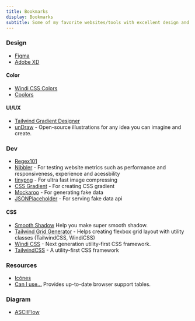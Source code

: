 ```yaml
---
title: Bookmarks
display: Bookmarks
subtitle: Some of my favorite websites/tools with excellent design and UX that I highly recommend
---
```


### Design

- [Figma](https://www.figma.com/)
- [Adobe XD](https://www.adobe.com/br/products/xd.html)

#### Color

- [Windi CSS Colors](https://windicss.org/utilities/colors.html)
- [Coolors](https://coolors.co/)

#### UI/UX

- [Tailwind Gradient Designer](https://tailwind-gradient-designer.csspost.com/)
- [unDraw](https://undraw.co/) - Open-source illustrations for any idea you can imagine and create.

### Dev

- [Regex101](https://regex101.com/)
- [Nibbler](https://nibbler.silktide.com/) - For testing website metrics such as performance and responsiveness, experience and acessbility
- [tinypng](https://tinypng.com/) - For ultra fast image compressing
- [CSS Gradient](https://cssgradient.io/) - For creating CSS gradient
- [Mockaroo](https://www.mockaroo.com/) - For generating fake data
- [JSONPlaceholder](https://jsonplaceholder.typicode.com/) - For serving fake data api

#### CSS

- [Smooth Shadow](https://shadows.brumm.af/) Help you make super smooth shadow.
- [Tailwind Grid Generator](https://tailwindgrids.com/#/) - Helps creating flexbox grid layout with utility classes (TailwindCSS, WindiCSS)
- [Windi CSS](https://windicss.org/) - Next generation utility-first CSS framework.
- [TailwindCSS](https://tailwindcss.com/) - A utility-first CSS framework

### Resources

- [Icônes](http://icones.js.org/)
- [Can I use...](https://caniuse.com/) Provides up-to-date browser support tables.

### Diagram

- [ASCIIFlow](https://asciiflow.com/)
